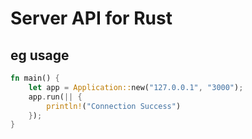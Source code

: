 # Server API for Rust
## eg usage
```rust
fn main() {
    let app = Application::new("127.0.0.1", "3000");
    app.run(|| {
        println!("Connection Success")
    });
}
